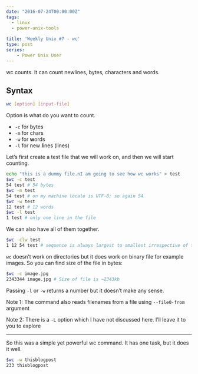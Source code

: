 ```yaml
---
date: "2016-07-24T00:00:00Z"
tags:
  - linux
  - power-unix-tools
    
title: 'Weekly Unix #7 - wc'
type: post
series:
    - Power Unix User
---
```

wc counts. It can count newlines, bytes, characters and words.

## Syntax
```bash
wc [option] [input-file]
```
Option is what do you want to count.
- `-c` for bytes
- `-m` for chars
- `-w` for **w**ords
- `-l` for new **l**ines (lines)


Let’s first create a test file that we will work on, and then we will start counting.

```bash
echo "this is a dummy file.nI am going to see how wc works" > test
$wc -c test
54 test # 54 bytes
$wc -m test
54 test # on my machine locale is UTF-8; so again 54
$wc -w test
12 test # 12 words
$wc -l test
1 test # only one line in the file
```
We can also have all of them together.
```bash
$wc -clw test
1 12 54 test # sequence is always largest to smallest irrespective of the arguments
```

`wc` doesn’t work on directories but it does work on binary file for example images.
So you can find size of the file in bytes:
```bash
$wc -c image.jpg
2343344 image.jpg # Size of file is ~2343kb
```
Passing `-l` or `-w` returns a number but it doesn’t make any sense.

Note 1: The command also reads filenames from a file using `--file0-from` argument

Note 2: There is a `-L` option which I have not discussed here. I’ll leave it to you to explore

---
So this was a simple yet powerful wc command. It has one task, but it does it well.

```bash
$wc -w thisblogpost
233 thisblogpost
```

